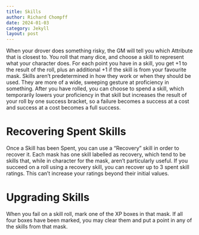 ```yaml
---
title: Skills
author: Richard Chompff
date: 2024-01-03
category: Jekyll
layout: post
---
```

When your drover does something risky, the GM will tell you which Attribute that is closest to. You roll that many dice, and choose a skill to represent what your character does. For each point you have in a skill, you get +1 to the result of the roll, plus an additional +1 if the skill is from your favourite mask. 
Skills aren’t predetermined in how they work or when they should be used. They are more of a wide, sweeping gesture at proficiency in something.
After you have rolled, you can choose to spend a skill, which temporarily lowers your proficiency in that skill but increases the result of your roll by one success bracket, so a failure becomes a success at a cost and success at a cost becomes a full success.

# Recovering Spent Skills
Once a Skill has been Spent, you can use a “Recovery” skill in order to recover it. Each mask has one skill labelled as recovery, which tend to be skills that, while in character for the mask, aren’t particularly useful. If you succeed on a roll using a recovery skill, you can recover up to 3 spent skill ratings. This can’t increase your ratings beyond their initial values. 

# Upgrading Skills
When you fail on a skill roll, mark one of the XP boxes in that mask. If all four boxes have been marked, you may clear them and put a point in any of the skills from that mask.